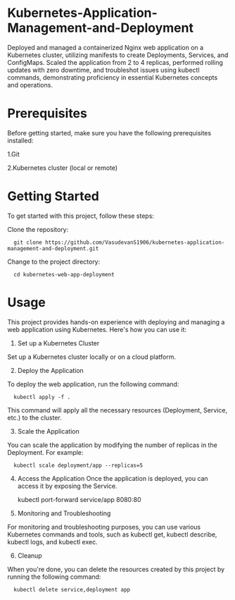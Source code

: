 # Kubernetes-Application-Management-and-Deployment
Deployed and managed a containerized Nginx web application on a Kubernetes cluster, utilizing manifests to create Deployments, Services, and ConfigMaps. Scaled the application from 2 to 4 replicas, performed rolling updates with zero downtime, and troubleshot issues using kubectl commands, demonstrating proficiency in essential Kubernetes concepts and operations.

# Prerequisites

Before getting started, make sure you have the following prerequisites installed:

1.Git

2.Kubernetes cluster (local or remote)

# Getting Started

To get started with this project, follow these steps:

Clone the repository:

      git clone https://github.com/VasudevanS1906/kubernetes-application-management-and-deployment.git

Change to the project directory:

      cd kubernetes-web-app-deployment

# Usage

This project provides hands-on experience with deploying and managing a web application using Kubernetes. Here's how you can use it:

1. Set up a Kubernetes Cluster

Set up a Kubernetes cluster locally or on a cloud platform.

2. Deploy the Application

To deploy the web application, run the following command:

      kubectl apply -f .
This command will apply all the necessary resources (Deployment, Service, etc.) to the cluster.

3. Scale the Application

You can scale the application by modifying the number of replicas in the Deployment. For example:

      kubectl scale deployment/app --replicas=5

4. Access the Application
Once the application is deployed, you can access it by exposing the Service. 

      kubectl port-forward service/app 8080:80

5. Monitoring and Troubleshooting

For monitoring and troubleshooting purposes, you can use various Kubernetes commands and tools, such as kubectl get, kubectl describe, kubectl logs, and kubectl exec.

6. Cleanup

When you're done, you can delete the resources created by this project by running the following command:

      kubectl delete service,deployment app
